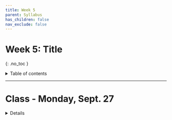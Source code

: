 ```yaml
---
title: Week 5
parent: Syllabus
has_children: false
nav_exclude: false
---
```


# Week 5: Title
{: .no_toc }

<details closed markdown="block">
  <summary>
    Table of contents
  </summary>
  {: .text-delta }
1. TOC
{:toc}
</details>

---

<!-- ########################################################################### -->

# Class - Monday, Sept. 27

<details closed markdown="block">
  <summary>Details</summary>

### Hypothesis Testing

  + [**Class notes (complete)**](Class1/W5.C1_Notes_Hypothesis_testing_full.html){:target="blank"}
    + [zipped .Rmd](Class1/W5.C1_Notes_Hypothesis_testing.Rmd.zip)
  + **In-class exercise** - [zipped .Rmd](Class1/W5.C1_Exercise_High-fat_mouse_empirical_pval.Rmd.zip)
    <!-- + **Key** - [zipped .Rmd](Class1/W5.C1_Exercise_High-fat_mouse_empirical_pval_KEY.zip) -->

</details>

<!-- ########################################################################### -->

<!-- ########################################################################### -->

<!-- # Class - Thursday, Sept. 30

<details closed markdown="block">
  <summary>Details</summary>

</details> -->

<!-- ########################################################################### -->

<!-- ########################################################################### -->

<!-- # Recitation - Friday, Oct. 1

<details closed markdown="block">
  <summary>Details</summary>

</details> -->

<!-- ########################################################################### -->
